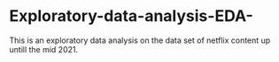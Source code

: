# Exploratory-data-analysis-EDA-
This is an exploratory data analysis on the data set of netflix content up untill the mid 2021.

